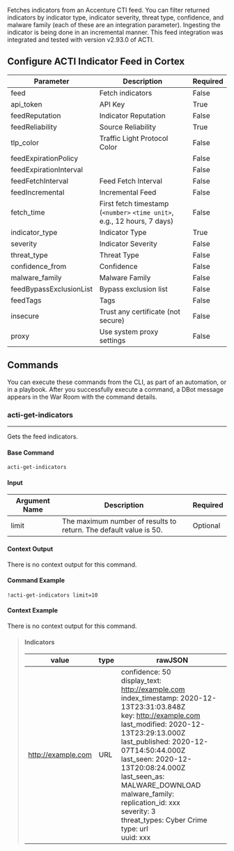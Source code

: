 Fetches indicators from an Accenture CTI feed. You can filter returned indicators by indicator type, indicator severity, threat type, confidence, and malware family (each of these are an integration parameter).
Ingesting the indicator is being done in an incremental manner.
This feed integration was integrated and tested with version v2.93.0 of ACTI.

## Configure ACTI Indicator Feed in Cortex


| **Parameter** | **Description** | **Required** |
| --- | --- | --- |
| feed | Fetch indicators | False |
| api_token | API Key | True |
| feedReputation | Indicator Reputation | False |
| feedReliability | Source Reliability | True |
| tlp_color | Traffic Light Protocol Color | False |
| feedExpirationPolicy |  | False |
| feedExpirationInterval |  | False |
| feedFetchInterval | Feed Fetch Interval | False |
| feedIncremental | Incremental Feed | False |
| fetch_time | First fetch timestamp \(`<number>` `<time unit>`, e.g., 12 hours, 7 days\) | False |
| indicator_type | Indicator Type | True |
| severity | Indicator Severity | False |
| threat_type | Threat Type | False |
| confidence_from | Confidence | False |
| malware_family | Malware Family | False |
| feedBypassExclusionList | Bypass exclusion list | False |
| feedTags | Tags | False |
| insecure | Trust any certificate \(not secure\) | False |
| proxy | Use system proxy settings | False |

## Commands

You can execute these commands from the CLI, as part of an automation, or in a playbook.
After you successfully execute a command, a DBot message appears in the War Room with the command details.

### acti-get-indicators

***
Gets the feed indicators.


#### Base Command

`acti-get-indicators`

#### Input

| **Argument Name** | **Description** | **Required** |
| --- | --- | --- |
| limit | The maximum number of results to return. The default value is 50. | Optional | 


#### Context Output

There is no context output for this command.

#### Command Example

```!acti-get-indicators limit=10```

#### Context Example

There is no context output for this command.

>#### Indicators
>
>|value|type|rawJSON|
>|---|---|---|
>| http://example.com | URL | confidence: 50<br/>display_text: http://example.com <br/> index_timestamp: 2020-12-13T23:31:03.848Z<br/>key: http://example.com <br/>last_modified: 2020-12-13T23:29:13.000Z<br/>last_published: 2020-12-07T14:50:44.000Z<br/>last_seen: 2020-12-13T20:08:24.000Z<br/>last_seen_as: MALWARE_DOWNLOAD<br/>malware_family: <br/>replication_id: xxx <br/>severity: 3<br/>threat_types: Cyber Crime<br/>type: url<br/>uuid: xxx |